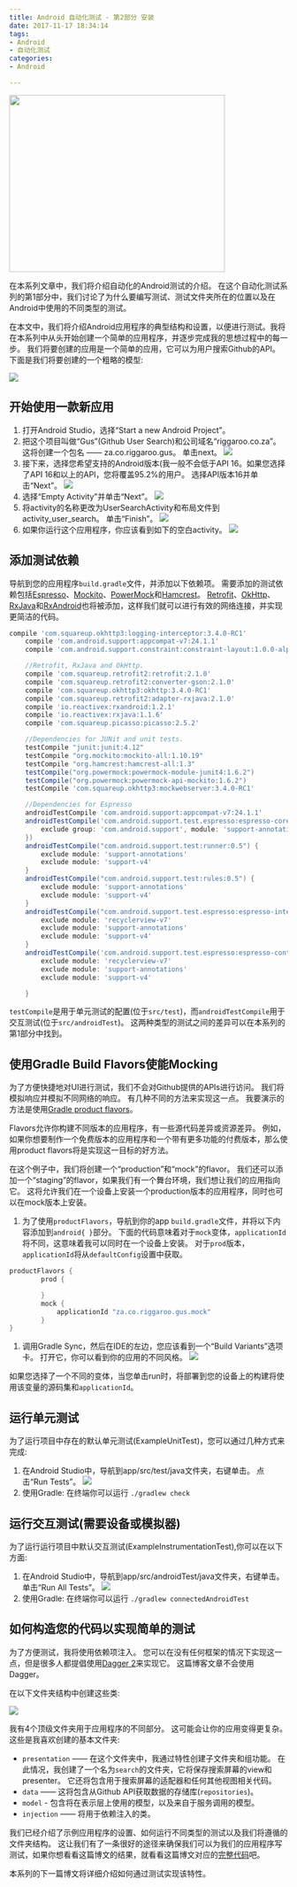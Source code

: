 ```yaml
---
title: Android 自动化测试 - 第2部分 安装
date: 2017-11-17 18:34:14
tags:
- Android
- 自动化测试
categories:
- Android

---
```


<img src="http://szimg.mukewang.com/5850bc4500015ecd05400300-360-202.jpg" width="88%" height="320" align=center/>

在本系列文章中，我们将介绍自动化的Android测试的介绍。
在这个自动化测试系列的第1部分中，我们讨论了为什么要编写测试、测试文件夹所在的位置以及在Android中使用的不同类型的测试。

在本文中，我们将介绍Android应用程序的典型结构和设置，以便进行测试。我将在本系列中从头开始创建一个简单的应用程序，并逐步完成我的思想过程中的每一步。
我们将要创建的应用是一个简单的应用，它可以为用户搜索Github的API。
下面是我们将要创建的一个粗略的模型:


![](https://i2.wp.com/riggaroo.co.za/wp-content/uploads/2016/07/SampleApp-Android_Automated_Testing_.png?w=360&ssl=1)

<!-- more -->

## 开始使用一款新应用

1. 打开Android Studio，选择“Start a new Android Project”。
1. 把这个项目叫做“Gus”(Github User Search)和公司域名“riggaroo.co.za”。
这将创建一个包名 —— za.co.riggaroo.gus。
单击next。
![](https://i2.wp.com/riggaroo.co.za/wp-content/uploads/2016/07/Step1-AutomatedAndroidTestProject.png?resize=768%2C502&ssl=1)
1. 接下来，选择您希望支持的Android版本(我一般不会低于API 16。如果您选择了API 16和以上的API，您将覆盖95.2%的用户。
选择API版本16并单击“Next”。
![](https://i0.wp.com/riggaroo.co.za/wp-content/uploads/2016/07/Step2-AutomatedAndroid_Test_Project.png?resize=768%2C502&ssl=1)
1. 选择“Empty Activity”并单击“Next”。
![](https://i0.wp.com/riggaroo.co.za/wp-content/uploads/2016/07/Step3-AutomatedTestProjectAndroid.png?resize=768%2C500&ssl=1)
1. 将activity的名称更改为UserSearchActivity和布局文件到activity_user_search。
单击“Finish”。
![](https://i1.wp.com/riggaroo.co.za/wp-content/uploads/2016/07/Step4-UserActivityName.png?resize=768%2C498&ssl=1)
1. 如果你运行这个应用程序，你应该看到如下的空白activity。
![](https://i2.wp.com/riggaroo.co.za/wp-content/uploads/2016/07/Step4-BlankApp.png?ssl=1)

## 添加测试依赖

导航到您的应用程序`build.gradle`文件，并添加以下依赖项。
需要添加的测试依赖包括[Espresso](https://developer.android.com/topic/libraries/testing-support-library/packages.html)、[Mockito](http://mockito.org/)、[PowerMock](https://github.com/jayway/powermock)和[Hamcrest](http://hamcrest.org)。
[Retrofit](http://square.github.io/retrofit/)、[OkHttp](http://square.github.io/okhttp/)、[RxJava](https://github.com/ReactiveX/RxJava)和[RxAndroid](https://github.com/ReactiveX/RxAndroid)也将被添加，这样我们就可以进行有效的网络连接，并实现更简洁的代码。

```build.gradle
compile 'com.squareup.okhttp3:logging-interceptor:3.4.0-RC1'
    compile 'com.android.support:appcompat-v7:24.1.1'
    compile 'com.android.support.constraint:constraint-layout:1.0.0-alpha4'

    //Retrofit, RxJava and OkHttp.
    compile 'com.squareup.retrofit2:retrofit:2.1.0'
    compile 'com.squareup.retrofit2:converter-gson:2.1.0'
    compile 'com.squareup.okhttp3:okhttp:3.4.0-RC1'
    compile 'com.squareup.retrofit2:adapter-rxjava:2.1.0'
    compile 'io.reactivex:rxandroid:1.2.1'
    compile 'io.reactivex:rxjava:1.1.6'
    compile 'com.squareup.picasso:picasso:2.5.2'

    //Dependencies for JUNit and unit tests.
    testCompile "junit:junit:4.12"
    testCompile "org.mockito:mockito-all:1.10.19"
    testCompile "org.hamcrest:hamcrest-all:1.3"
    testCompile("org.powermock:powermock-module-junit4:1.6.2")
    testCompile("org.powermock:powermock-api-mockito:1.6.2")
    testCompile 'com.squareup.okhttp3:mockwebserver:3.4.0-RC1'

    //Dependencies for Espresso
    androidTestCompile 'com.android.support:appcompat-v7:24.1.1'
    androidTestCompile('com.android.support.test.espresso:espresso-core:2.2.2', {
        exclude group: 'com.android.support', module: 'support-annotations'
    })
    androidTestCompile("com.android.support.test:runner:0.5") {
        exclude module: 'support-annotations'
        exclude module: 'support-v4'
    }
    androidTestCompile("com.android.support.test:rules:0.5") {
        exclude module: 'support-annotations'
        exclude module: 'support-v4'
    }
    androidTestCompile("com.android.support.test.espresso:espresso-intents:2.2.2") {
        exclude module: 'recyclerview-v7'
        exclude module: 'support-annotations'
        exclude module: 'support-v4'
    }
    androidTestCompile('com.android.support.test.espresso:espresso-contrib:2.2.1') {
        exclude module: 'recyclerview-v7'
        exclude module: 'support-annotations'
        exclude module: 'support-v4'

    }
```

`testCompile`是用于单元测试的配置(位于`src/test`)，而`androidTestCompile`用于交互测试(位于`src/androidTest`)。
这两种类型的测试之间的差异可以在本系列的第1部分中找到。

## 使用Gradle Build Flavors使能Mocking

为了方便快捷地对UI进行测试，我们不会对Github提供的APIs进行访问。
我们将模拟响应并模拟不同网络的响应。
有几种不同的方法来实现这一点。
我要演示的方法是使用[Gradle product flavors](http://tools.android.com/tech-docs/new-build-system/user-guide#TOC-Product-flavors)。

Flavors允许你构建不同版本的应用程序，有一些源代码差异或资源差异。
例如，如果你想要制作一个免费版本的应用程序和一个带有更多功能的付费版本，那么使用product flavors将是实现这一目标的好方法。

在这个例子中，我们将创建一个“production”和“mock”的flavor。
我们还可以添加一个“staging”的flavor，如果我们有一个舞台环境，我们想让我们的应用指向它。
这将允许我们在一个设备上安装一个production版本的应用程序，同时也可以在mock版本上安装。

1. 为了使用`productFlavors`，导航到你的app `build.gradle`文件，并将以下内容添加到`android{ }`部分。
下面的代码意味着对于`mock`变体，`applicationId`将不同，这意味着我可以同时在一个设备上安装。
对于`prod`版本，`applicationId`将从`defaultConfig`设置中获取。
```build.gradle
productFlavors {
        prod {

        }
        mock {
            applicationId "za.co.riggaroo.gus.mock"
        }
}
```
1. 调用Gradle Sync，然后在IDE的左边，您应该看到一个“Build Variants”选项卡。
打开它，你可以看到你的应用的不同风格。
![](https://i1.wp.com/riggaroo.co.za/wp-content/uploads/2016/07/Gradle_Build_Variants_Android_Studio.png?resize=768%2C367&ssl=1)

如果您选择了一个不同的变体，当您单击run时，将部署到您的设备上的构建将使用该变量的源码集和`applicationId`。

## 运行单元测试

为了运行项目中存在的默认单元测试(ExampleUnitTest)，您可以通过几种方式来完成:

1. 在Android Studio中，导航到app/src/test/java文件夹，右键单击。
点击“Run Tests”。
![](https://i0.wp.com/riggaroo.co.za/wp-content/uploads/2016/07/Running_Unit_Tests_with_JUnit_in_Android_Studio.png?resize=768%2C994&ssl=1)
1. 使用Gradle: 在终端你可以运行 `./gradlew check`

## 运行交互测试(需要设备或模拟器)

为了运行运行项目中默认交互测试(ExampleInstrumentationTest),你可以在以下方面:

1.  在Android Studio中，导航到app/src/androidTest/java文件夹，右键单击。
单击“Run All Tests”。
![](https://i0.wp.com/riggaroo.co.za/wp-content/uploads/2016/07/Run_Connected_tests_android_studio.png?resize=768%2C910&ssl=1)
1. 使用Gradle: 在终端你可以运行 `./gradlew connectedAndroidTest`

## 如何构造您的代码以实现简单的测试

为了方便测试，我将使用依赖项注入。
您可以在没有任何框架的情况下实现这一点，但是很多人都提倡使用[Dagger 2](http://google.github.io/dagger/)来实现它。
这篇博客文章不会使用Dagger。

在以下文件夹结构中创建这些类:

![](https://i0.wp.com/riggaroo.co.za/wp-content/uploads/2016/07/SimpleStructureOfAndroidApp.png?resize=766%2C1024&ssl=1)

我有4个顶级文件夹用于应用程序的不同部分。
这可能会让你的应用变得更复杂。
这些是我喜欢创建的基本文件夹:

* `presentation` —— 在这个文件夹中，我通过特性创建子文件夹和组功能。
在此情况，我创建了一个名为`search`的文件夹，它将保存搜索屏幕的view和presenter。
它还将包含用于搜索屏幕的适配器和任何其他视图相关代码。
* `data` —— 这将包含从Github API获取数据的存储库(`repositories`)。
* `model` - 包含将在表示层上使用的模型，以及来自于服务调用的模型。
* `injection` —— 将用于依赖注入的类。

我们已经介绍了示例应用程序的设置、如何运行不同类型的测试以及我们将遵循的文件夹结构。
这让我们有了一条很好的途径来确保我们可以为我们的应用程序写测试，如果你想看看这篇博文的结果，就看看这篇博文对应的[完整代码](https://github.com/riggaroo/GithubUsersSearchApp/tree/testing-tutorial-part2-complete)吧。

本系列的下一篇博文将详细介绍如何通过测试实现该特性。
